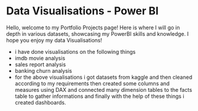 # Data Visualisations - Power BI
Hello, welcome to my Portfolio Projects page! Here is where I will go in depth in various datasets, showcasing my PowerBI skills and knowledge. I hope you enjoy my data Visualisations!
- i have done visualisations on the following things
- imdb movie analysis
- sales report analysis
- banking churn analysis
- for the above visualisations i got datasets from kaggle and then cleaned according to my requirements then created some columns and measures using DAX and connected many dimension tables to the facts table to gather informations and finally with the help of these things i created dashboards.


